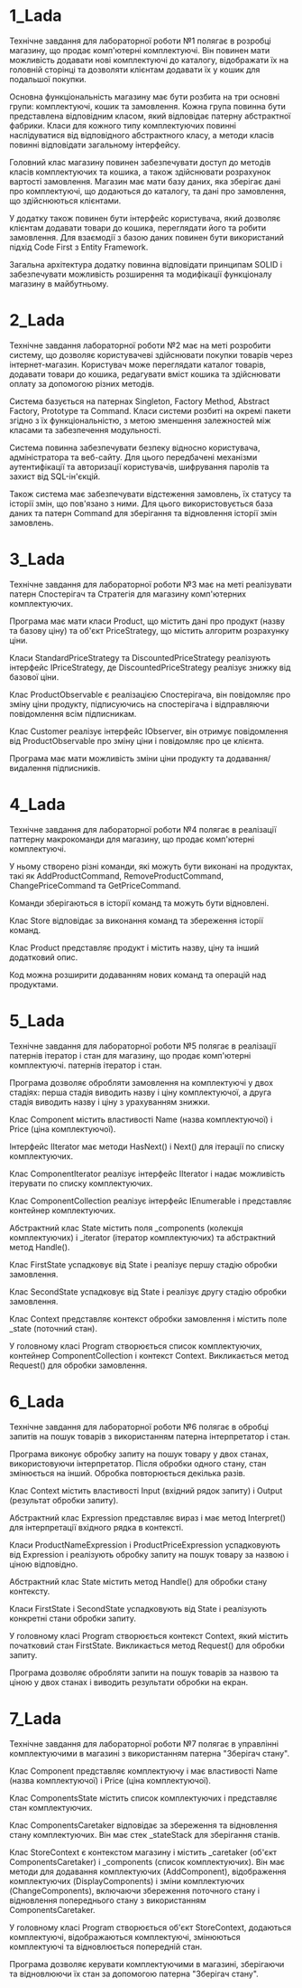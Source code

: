 # 1_Lada
Технічне завдання для лабораторної роботи №1 полягає в розробці магазину, що продає комп'ютерні комплектуючі. Він повинен мати можливість додавати нові комплектуючі до каталогу, відображати їх на головній сторінці та дозволяти клієнтам додавати їх у кошик для подальшої покупки.

Основна функціональність магазину має бути розбита на три основні групи: комплектуючі, кошик та замовлення. Кожна група повинна бути представлена відповідним класом, який відповідає патерну абстрактної фабрики. Класи для кожного типу комплектуючих повинні наслідуватися від відповідного абстрактного класу, а методи класів повинні відповідати загальному інтерфейсу.

Головний клас магазину повинен забезпечувати доступ до методів класів комплектуючих та кошика, а також здійснювати розрахунок вартості замовлення. Магазин має мати базу даних, яка зберігає дані про комплектуючі, що додаються до каталогу, та дані про замовлення, що здійснюються клієнтами.

У додатку також повинен бути інтерфейс користувача, який дозволяє клієнтам додавати товари до кошика, переглядати його та робити замовлення. Для взаємодії з базою даних повинен бути використаний підхід Code First з Entity Framework.

Загальна архітектура додатку повинна відповідати принципам SOLID і забезпечувати можливість розширення та модифікації функціоналу магазину в майбутньому.

# 2_Lada

Технічне завдання лабораторної роботи №2 має на меті розробити систему, що дозволяє користувачеві здійснювати покупки товарів через інтернет-магазин. Користувач може переглядати каталог товарів, додавати товари до кошика, редагувати вміст кошика та здійснювати оплату за допомогою різних методів.

Система базується на патернах Singleton, Factory Method, Abstract Factory, Prototype та Command. Класи системи розбиті на окремі пакети згідно з їх функціональністю, з метою зменшення залежностей між класами та забезпечення модульності.

Система повинна забезпечувати безпеку відносно користувача, адміністратора та веб-сайту. Для цього передбачені механізми аутентифікації та авторизації користувачів, шифрування паролів та захист від SQL-ін'єкцій.

Також система має забезпечувати відстеження замовлень, їх статусу та історії змін, що пов'язано з ними. Для цього використовується база даних та патерн Command для зберігання та відновлення історії змін замовлень.

# 3_Lada

Технічне завдання для лабораторної роботи №3 має на меті реалізувати патерн Спостерігач та Стратегія для магазину комп'ютерних комплектуючих. 

Програма має мати класи Product, що містить дані про продукт (назву та базову ціну) та об'єкт PriceStrategy, що містить алгоритм розрахунку ціни. 

Класи StandardPriceStrategy та DiscountedPriceStrategy реалізують інтерфейс IPriceStrategy, де DiscountedPriceStrategy реалізує знижку від базової ціни. 

Клас ProductObservable є реалізацією Спостерігача, він повідомляє про зміну ціни продукту, підписуючись на спостерігача і відправляючи повідомлення всім підписникам. 

Клас Customer реалізує інтерфейс IObserver, він отримує повідомлення від ProductObservable про зміну ціни і повідомляє про це клієнта. 

Програма має мати можливість зміни ціни продукту та додавання/видалення підписників.

# 4_Lada

Технічне завдання для лабораторної роботи №4 полягає в реалізації паттерну макрокоманди для магазину, що продає комп'ютерні комплектуючі. 

У ньому створено різні команди, які можуть бути виконані на продуктах, такі як AddProductCommand, RemoveProductCommand, ChangePriceCommand та GetPriceCommand. 

Команди зберігаються в історії команд та можуть бути відновлені. 

Клас Store відповідає за виконання команд та збереження історії команд. 

Клас Product представляє продукт і містить назву, ціну та інший додатковий опис. 

Код можна розширити додаванням нових команд та операцій над продуктами.

# 5_Lada
Технічне завдання для лабораторної роботи №5 полягає в реалізації патернів ітератор і стан для магазину, що продає комп'ютерні комплектуючі. патернів ітератор і стан. 

Програма дозволяє обробляти замовлення на комплектуючі у двох стадіях: перша стадія виводить назву і ціну комплектуючої, а друга стадія виводить назву і ціну з урахуванням знижки.

Клас Component містить властивості Name (назва комплектуючої) і Price (ціна комплектуючої).

Інтерфейс IIterator<T> має методи HasNext() і Next() для ітерації по списку комплектуючих.

Клас ComponentIterator реалізує інтерфейс IIterator<Component> і надає можливість ітерувати по списку комплектуючих.
  
Клас ComponentCollection реалізує інтерфейс IEnumerable<Component> і представляє контейнер комплектуючих.
  
Абстрактний клас State містить поля _components (колекція комплектуючих) і _iterator (ітератор комплектуючих) та абстрактний метод Handle().

Клас FirstState успадковує від State і реалізує першу стадію обробки замовлення.
  
Клас SecondState успадковує від State і реалізує другу стадію обробки замовлення.

Клас Context представляє контекст обробки замовлення і містить поле _state (поточний стан).
  
У головному класі Program створюється список комплектуючих, контейнер ComponentCollection і контекст Context. Викликається метод Request() для обробки замовлення.

# 6_Lada
Технічне завдання для лабораторної роботи №6 полягає в обробці запитів на пошук товарів з використанням патерна інтерпретатор і стан.
  
Програма виконує обробку запиту на пошук товару у двох станах, використовуючи інтерпретатор. Після обробки одного стану, стан змінюється на інший. Обробка повторюється декілька разів.

Клас Context містить властивості Input (вхідний рядок запиту) і Output (результат обробки запиту).

Абстрактний клас Expression представляє вираз і має метод Interpret() для інтерпретації вхідного рядка в контексті.

Класи ProductNameExpression і ProductPriceExpression успадковують від Expression і реалізують обробку запиту на пошук товару за назвою і ціною відповідно.
  
Абстрактний клас State містить метод Handle() для обробки стану контексту.
  
Класи FirstState і SecondState успадковують від State і реалізують конкретні стани обробки запиту.
  
У головному класі Program створюється контекст Context, який містить початковий стан FirstState. Викликається метод Request() для обробки запиту.
  
Програма дозволяє обробляти запити на пошук товарів за назвою та ціною у двох станах і виводить результати обробки на екран.
  
# 7_Lada
Технічне завдання для лабораторної роботи №7 полягає в управлінні комплектуючими в магазині з використанням патерна "Зберігач стану".

Клас Component представляє комплектуючу і має властивості Name (назва комплектуючої) і Price (ціна комплектуючої).
  
Клас ComponentsState містить список комплектуючих і представляє стан комплектуючих.

Клас ComponentsCaretaker відповідає за збереження та відновлення стану комплектуючих. Він має стек _stateStack для зберігання станів.
  
Клас StoreContext є контекстом магазину і містить _caretaker (об'єкт ComponentsCaretaker) і _components (список комплектуючих). Він має методи для додавання комплектуючих (AddComponent), відображення комплектуючих (DisplayComponents) і зміни комплектуючих (ChangeComponents), включаючи збереження поточного стану і відновлення попереднього стану з використанням ComponentsCaretaker.

У головному класі Program створюється об'єкт StoreContext, додаються комплектуючі, відображаються комплектуючі, змінюються комплектуючі та відновлюється попередній стан.

Програма дозволяє керувати комплектуючими в магазині, зберігаючи та відновлюючи їх стан за допомогою патерна "Зберігач стану".
  



  
